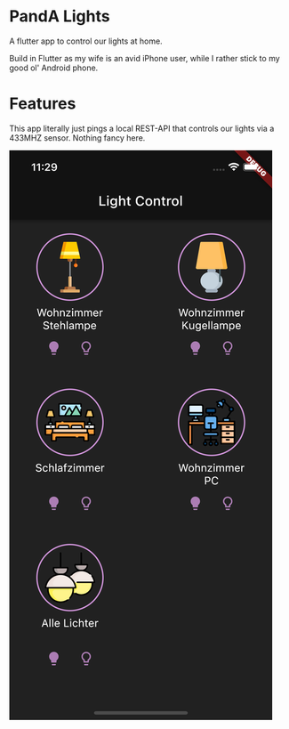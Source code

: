 # PandA Lights

A flutter app to control our lights at home. 

Build in Flutter as my wife is an avid iPhone user, while I rather stick to my good ol' Android phone. 


# Features
This app literally just pings a local REST-API that controls our lights via a 433MHZ sensor. Nothing fancy here. 

![How it looks](/img/sample.png)